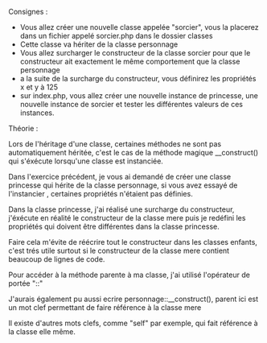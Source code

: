 Consignes :

- Vous allez créer une nouvelle classe appelée "sorcier", vous la placerez dans un fichier appelé sorcier.php dans le dossier classes
- Cette classe va hériter de la classe personnage
- Vous allez surcharger le constructeur de la classe sorcier pour que le constructeur ait exactement le même comportement
 que la classe personnage
 - a la suite de la surcharge du constructeur, vous définirez les propriétés x et y à 125
 - sur index.php, vous allez créer une nouvelle instance de princesse, une nouvelle instance de sorcier et tester
 les différentes valeurs de ces instances.





Théorie :

Lors de l'héritage d'une classe, certaines méthodes ne sont pas automatiquement héritée, c'est le cas de la méthode magique
__construct() qui s'éxécute lorsqu'une classe est instanciée.

Dans l'exercice précédent, je vous ai demandé de créer une classe princesse qui hérite de la classe personnage, si vous avez
 essayé de l'instancier , certaines propriétés n'étaient pas définies.

Dans la classe princesse, j'ai réalisé une surcharge du constructeur, j'éxécute en réalité le constructeur de la classe
 mere puis je redéfini les propriétés qui doivent être différentes dans la classe princesse.

Faire cela m'évite de réécrire tout le constructeur dans les classes enfants, c'est trés utile surtout si le constructeur
de la classe mere contient beaucoup de lignes de code.

Pour accéder à la méthode parente à ma classe, j'ai utilisé l'opérateur de portée "::"

J'aurais également pu aussi ecrire personnage::__construct(), parent ici est un mot clef permettant de faire référence à
la classe mere

Il existe d'autres mots clefs, comme "self" par exemple, qui fait référence à la classe elle même.
